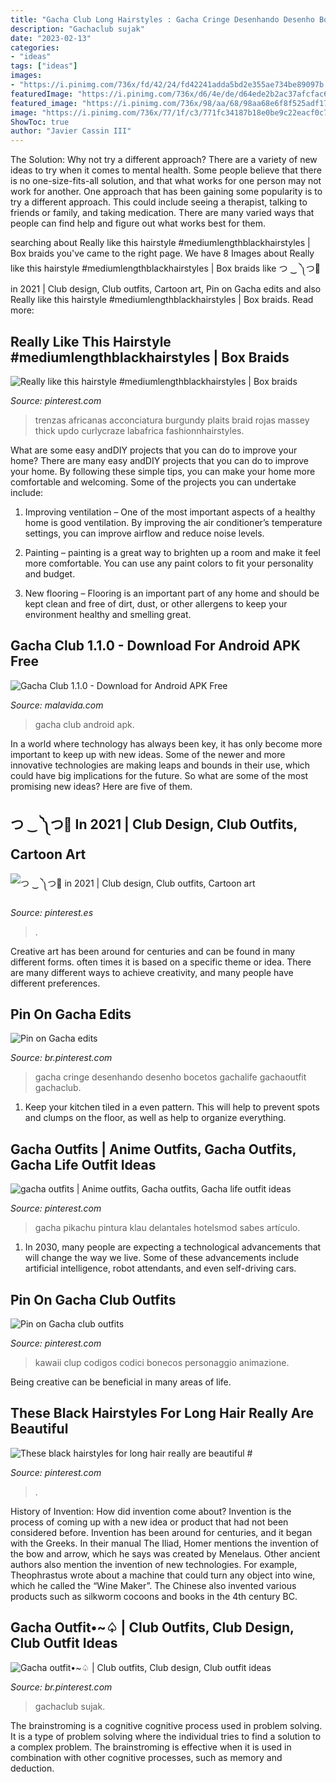 ```yaml
---
title: "Gacha Club Long Hairstyles : Gacha Cringe Desenhando Desenho Bocetos Gachalife Gachaoutfit Gachaclub"
description: "Gachaclub sujak"
date: "2023-02-13"
categories:
- "ideas"
tags: ["ideas"]
images:
- "https://i.pinimg.com/736x/fd/42/24/fd42241adda5bd2e355ae734be89097b.jpg"
featuredImage: "https://i.pinimg.com/736x/d6/4e/de/d64ede2b2ac37afcfac69fe13136f69c.jpg"
featured_image: "https://i.pinimg.com/736x/98/aa/68/98aa68e6f8f525adf17ad0d0961c33b9.jpg"
image: "https://i.pinimg.com/736x/77/1f/c3/771fc34187b18e0be9c22eacf0c79c14.jpg"
ShowToc: true
author: "Javier Cassin III"
---
```



The Solution: Why not try a different approach?
There are a variety of new ideas to try when it comes to mental health. Some people believe that there is no one-size-fits-all solution, and that what works for one person may not work for another. One approach that has been gaining some popularity is to try a different approach. This could include seeing a therapist, talking to friends or family, and taking medication. There are many varied ways that people can find help and figure out what works best for them.

	

		
searching about Really like this hairstyle #mediumlengthblackhairstyles | Box braids you've came to the right page. We have 8 Images about Really like this hairstyle #mediumlengthblackhairstyles | Box braids like つ ‿ ༽つ🔪 in 2021 | Club design, Club outfits, Cartoon art, Pin on Gacha edits and also Really like this hairstyle #mediumlengthblackhairstyles | Box braids. Read more:
		
    
## Really Like This Hairstyle #mediumlengthblackhairstyles | Box Braids

<img loading=lazy src="https://i.pinimg.com/736x/98/aa/68/98aa68e6f8f525adf17ad0d0961c33b9.jpg" onerror="this.onerror=null;this.src='https://tse4.mm.bing.net/th?id=OIP.VsU1Y0T02a1kiZ2F2CK_oAHaJ4&amp;pid=15.1';" alt="Really like this hairstyle #mediumlengthblackhairstyles | Box braids">

_Source: pinterest.com_

>trenzas africanas acconciatura burgundy plaits braid rojas massey thick updo curlycraze labafrica fashionnhairstyles. 

	

What are some easy andDIY projects that you can do to improve your home?
There are many easy andDIY projects that you can do to improve your home. By following these simple tips, you can make your home more comfortable and welcoming. Some of the projects you can undertake include:
1. Improving ventilation – One of the most important aspects of a healthy home is good ventilation. By improving the air conditioner’s temperature settings, you can improve airflow and reduce noise levels.

2. Painting – painting is a great way to brighten up a room and make it feel more comfortable. You can use any paint colors to fit your personality and budget.

3. New flooring – Flooring is an important part of any home and should be kept clean and free of dirt, dust, or other allergens to keep your environment healthy and smelling great.

    
## Gacha Club 1.1.0 - Download For Android APK Free

<img loading=lazy src="https://imag.malavida.com/mvimgbig/download-fs/gacha-club-28044-8.jpg" onerror="this.onerror=null;this.src='https://tse2.mm.bing.net/th?id=OIP.hvqpRHDxbqe2l2M_JVS6kwHaD_&amp;pid=15.1';" alt="Gacha Club 1.1.0 - Download for Android APK Free">

_Source: malavida.com_

>gacha club android apk. 

	

In a world where technology has always been key, it has only become more important to keep up with new ideas. Some of the newer and more innovative technologies are making leaps and bounds in their use, which could have big implications for the future. So what are some of the most promising new ideas? Here are five of them.

    
## つ ‿ ༽つ🔪 In 2021 | Club Design, Club Outfits, Cartoon Art

<img loading=lazy src="https://i.pinimg.com/736x/5a/cc/45/5acc45534e6171633b3fa71b628225c6.jpg" onerror="this.onerror=null;this.src='https://tse3.mm.bing.net/th?id=OIP._0x2g4XoUI-_bLcaEB7_LwHaL_&amp;pid=15.1';" alt="つ ‿ ༽つ🔪 in 2021 | Club design, Club outfits, Cartoon art">

_Source: pinterest.es_

>. 

	

Creative art has been around for centuries and can be found in many different forms. often times it is based on a specific theme or idea. There are many different ways to achieve creativity, and many people have different preferences.

    
## Pin On Gacha Edits

<img loading=lazy src="https://i.pinimg.com/736x/77/1f/c3/771fc34187b18e0be9c22eacf0c79c14.jpg" onerror="this.onerror=null;this.src='https://tse4.mm.bing.net/th?id=OIP._sMuaoo2iIK2fD2HUFhfKgHaMC&amp;pid=15.1';" alt="Pin on Gacha edits">

_Source: br.pinterest.com_

>gacha cringe desenhando desenho bocetos gachalife gachaoutfit gachaclub. 

	

1. Keep your kitchen tiled in a even pattern. This will help to prevent spots and clumps on the floor, as well as help to organize everything.

    
## Gacha Outfits | Anime Outfits, Gacha Outfits, Gacha Life Outfit Ideas

<img loading=lazy src="https://i.pinimg.com/736x/fd/42/24/fd42241adda5bd2e355ae734be89097b.jpg" onerror="this.onerror=null;this.src='https://tse4.mm.bing.net/th?id=OIP.YbHo9bxjY8AgJ2wrRsZ_JQHaHa&amp;pid=15.1';" alt="gacha outfits | Anime outfits, Gacha outfits, Gacha life outfit ideas">

_Source: pinterest.com_

>gacha pikachu pintura klau delantales hotelsmod sabes artículo. 

	

1. In 2030, many people are expecting a technological advancements that will change the way we live. Some of these advancements include artificial intelligence, robot attendants, and even self-driving cars. 

    
## Pin On Gacha Club Outfits

<img loading=lazy src="https://i.pinimg.com/736x/e4/5f/d1/e45fd125659e1691d1181fc914e04f0b.jpg" onerror="this.onerror=null;this.src='https://tse3.mm.bing.net/th?id=OIP.OcTSDec1wP3bl33kUOgCfAHaHT&amp;pid=15.1';" alt="Pin on Gacha club outfits">

_Source: pinterest.com_

>kawaii clup codigos codici bonecos personaggio animazione. 

	

Being creative can be beneficial in many areas of life.

    
## These Black Hairstyles For Long Hair Really Are Beautiful #

<img loading=lazy src="https://i.pinimg.com/736x/b7/7b/bc/b77bbc487a66a17fde87e4a7b9e8d61d.jpg" onerror="this.onerror=null;this.src='https://tse4.mm.bing.net/th?id=OIP.LaRWvmS_2Vc140Gn8f6rjAHaJu&amp;pid=15.1';" alt="These black hairstyles for long hair really are beautiful #">

_Source: pinterest.com_

>. 

	

History of Invention: How did invention come about?
Invention is the process of coming up with a new idea or product that had not been considered before. Invention has been around for centuries, and it began with the Greeks. In their manual The Iliad, Homer mentions the invention of the bow and arrow, which he says was created by Menelaus. Other ancient authors also mention the invention of new technologies. For example, Theophrastus wrote about a machine that could turn any object into wine, which he called the “Wine Maker”. The Chinese also invented various products such as silkworm cocoons and books in the 4th century BC.

    
## Gacha Outfit•~♤ | Club Outfits, Club Design, Club Outfit Ideas

<img loading=lazy src="https://i.pinimg.com/736x/d6/4e/de/d64ede2b2ac37afcfac69fe13136f69c.jpg" onerror="this.onerror=null;this.src='https://tse4.mm.bing.net/th?id=OIP.s0x-2DQ-rfVZGZWrbP-ktwHaHW&amp;pid=15.1';" alt="Gacha outfit•~♤ | Club outfits, Club design, Club outfit ideas">

_Source: br.pinterest.com_

>gachaclub sujak. 

	

The brainstroming is a cognitive cognitive process used in problem solving. It is a type of problem solving where the individual tries to find a solution to a complex problem. The brainstroming is effective when it is used in combination with other cognitive processes, such as memory and deduction.

